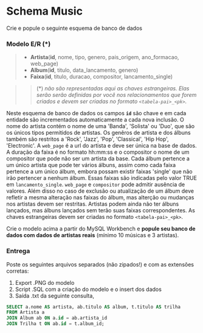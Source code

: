 # Schema Music

Crie e popule o seguinte esquema de banco de dados

### **Modelo E/R** (\*)
> * **Artista**(**id**, nome, tipo, genero, pais_origem, ano_formacao, web_page)
> * **Album**(**id**, titulo, data_lancamento, genero)
> * **Faixa**(**id**, titulo, duracao, compositor, lancamento_single)

>> (\*) *não são representadas aqui as chaves estrangeiras. Elas serão serão definidas por você nos relacionamentos que forem criados e devem ser criadas no formato `<tabela-pai>_<pk>`.*

Neste esquema de banco de dados os campos **`id`** são chave e em cada entidade são incrementados automaticamente a cada nova inclusão. 
O nome do artista contém o nome de uma 'Banda', 'Solista' ou 'Duo', que são os únicos tipos permitidos de artistas. 
Os genêros de artista e dos álbuns também são restritos a 'Rock', 'Jazz', 'Pop', 'Classical', 'Hip Hop', 'Electronic'. A `web_page` é a url do artista
e deve ser única na base de dados. A duração da faixa é no formato hh:mm:ss e o compositor o nome de um compositor que pode não ser um artista da base.
Cada álbum pertence a um único artista que pode ter vários álbuns, assim como cada faixa pertence a um único álbum, embora possam existir 
faixas 'single' que não irão pertencer a nenhum álbum. Essas faixas são indicadas pelo valor TRUE em `lancamento_single`. `web_page` e `compositor` pode admitir ausência de valores.
Além disso no caso de exclusão ou atualização de um álbum deve refletir a mesma alteração nas faixas do álbum, mas alterção ou mudanças nos artistas devem ser restritas.
Artistas podem ainda não ter álbuns lançados, mas álbuns lançados sem terão suas faixas correspondentes. As chaves estrangeiras devem ser criadas no formato `<tabela-pai>_<pk>`.

Crie o modelo acima a partir do MySQL Workbench e **popule seu banco de dados com dados de artistas reais** (mínimo 10 músicas e 3 artistas).

### **Entrega**

Poste os seguintes arquivos separados (não zipados!) e com as extensões corretas:

1. Export .PNG do modelo
2. Script .SQL com a criação do modelo e o insert dos dados
3. Saída .txt da seguinte consulta,

```sql
SELECT a.nome AS artista, ab.titulo AS album, t.titulo AS trilha
FROM Artista a
JOIN Album ab ON a.id = ab.artista_id
JOIN Trilha t ON ab.id = t.album_id;
```
